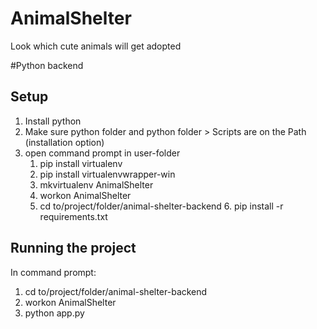 # AnimalShelter
Look which cute animals will get adopted

#Python backend

## Setup

1. Install python
2. Make sure python folder and python folder > Scripts are on the Path (installation option)
3. open command prompt in user-folder
	1. pip install virtualenv
 	2. pip install virtualenvwrapper-win
	3. mkvirtualenv AnimalShelter
	4. workon AnimalShelter
	5. cd to/project/folder/animal-shelter-backend
    	6. pip install -r requirements.txt

## Running the project

In command prompt:

1. cd to/project/folder/animal-shelter-backend
2. workon AnimalShelter
3. python app.py 